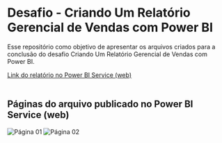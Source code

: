 # Desafio - Criando Um Relatório Gerencial de Vendas com Power BI

Esse repositório como objetivo de apresentar os arquivos criados para a conclusão do desafio Criando Um Relatório Gerencial de Vendas com Power BI.

[Link do relatório no Power BI Service (web)](https://app.powerbi.com/groups/me/reports/28218510-836a-4a25-8f7e-1da0220d75ce/83f018a6689e4b1ec2db?experience=power-bi)
<br>
<br>

## Páginas do arquivo publicado no Power BI Service (web)

![Página 01](https://github.com/joaopaulonsilva/Bootcamp_NTT_DATA_Engenharia_de_Dados/blob/main/Desafios/%20Criando%20Um%20Relat%C3%B3rio%20Gerencial%20de%20Vendas%20com%20Power%20BI/assets/pagina_1.PNG)
![Página 02](https://github.com/joaopaulonsilva/Bootcamp_NTT_DATA_Engenharia_de_Dados/blob/main/Desafios/%20Criando%20Um%20Relat%C3%B3rio%20Gerencial%20de%20Vendas%20com%20Power%20BI/assets/pagina_1.PNG)
